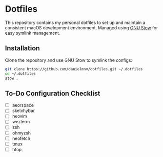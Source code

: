 

# Dotfiles

This repository contains my personal dotfiles to set up and maintain a consistent macOS development environment. Managed using [GNU Stow](https://www.gnu.org/software/stow/) for easy symlink management.

## Installation

Clone the repository and use GNU Stow to symlink the configs:

```bash
git clone https://github.com/danielmnv/dotfiles.git ~/.dotfiles
cd ~/.dotfiles
stow .
```


## To-Do Configuration Checklist

- [ ] aeorspace
- [ ] sketchybar
- [ ] neovim
- [ ] wezterm
- [ ] zsh
- [ ] ohmyzsh
- [ ] neofetch
- [ ] tmux
- [ ] htop
